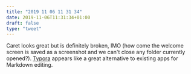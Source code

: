 ```yaml
---
title: "2019 11 06 11 31 34"
date: 2019-11-06T11:31:34+01:00
draft: false
type: "tweet"
---
```

Caret looks great but is definitely broken, IMO (how come the welcome screen is saved as a screenshot and we can't close any folder currently opened?). [Typora](https://typora.io) appears like a great alternative to existing apps for Markdown editing. 
